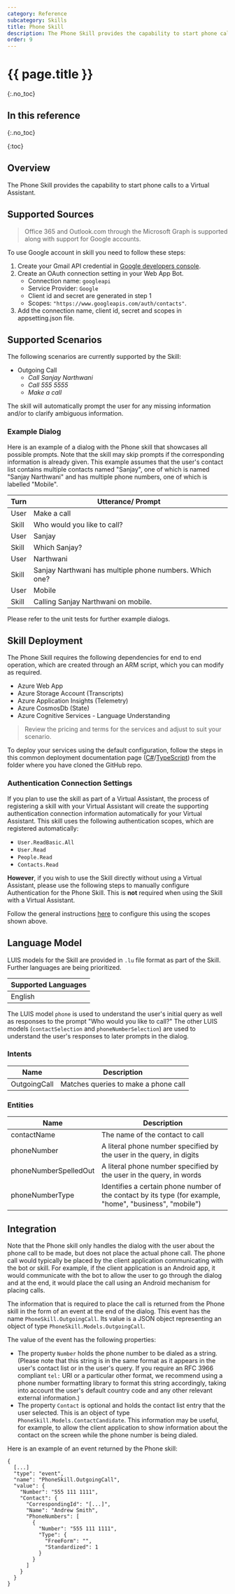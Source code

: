 ```yaml
---
category: Reference
subcategory: Skills
title: Phone Skill
description: The Phone Skill provides the capability to start phone calls to a Virtual Assistant.
order: 9
---
```


# {{ page.title }}
{:.no_toc}

## In this reference
{:.no_toc}

{:toc}

## Overview

The Phone Skill provides the capability to start phone calls to a Virtual Assistant.

## Supported Sources

> Office 365 and Outlook.com through the Microsoft Graph is supported along with support for Google accounts.

To use Google account in skill you need to follow these steps:
1. Create your Gmail API credential in [Google developers console](https://console.developers.google.com).
2. Create an OAuth connection setting in your Web App Bot.
    - Connection name: `googleapi`
    - Service Provider: `Google`
    - Client id and secret are generated in step 1
    - Scopes: `"https://www.googleapis.com/auth/contacts"`.
3. Add the connection name, client id, secret and scopes in appsetting.json file.

## Supported Scenarios

The following scenarios are currently supported by the Skill:

- Outgoing Call
  - *Call Sanjay Narthwani*
  - *Call 555 5555*
  - *Make a call*

The skill will automatically prompt the user for any missing information and/or to clarify ambiguous information.

### Example Dialog

Here is an example of a dialog with the Phone skill that showcases all possible prompts.
Note that the skill may skip prompts if the corresponding information is already given.
This example assumes that the user's contact list contains multiple contacts named "Sanjay", one of which is named "Sanjay Narthwani" and has multiple phone numbers, one of which is labelled "Mobile".

|Turn| Utterance/ Prompt |
|-|-|
|User| Make a call |
|Skill| Who would you like to call? |
|User| Sanjay |
|Skill| Which Sanjay? |
|User| Narthwani |
|Skill| Sanjay Narthwani has multiple phone numbers. Which one? |
|User| Mobile |
|Skill| Calling Sanjay Narthwani on mobile. |

Please refer to the unit tests for further example dialogs.

## Skill Deployment

The Phone Skill requires the following dependencies for end to end operation, which are created through an ARM script, which you can modify as required.

- Azure Web App
- Azure Storage Account (Transcripts)
- Azure Application Insights (Telemetry)
- Azure CosmosDb (State)
- Azure Cognitive Services - Language Understanding

> Review the pricing and terms for the services and adjust to suit your scenario.

To deploy your services using the default configuration, follow the steps in this common deployment documentation page ([C#]({{site.baseurl}}/tutorials/csharp/create-skill/4_provision_your_azure_resources.md)/[TypeScript]({{site.baseurl}}/tutorials/typescript/create-skill/4_provision_your_azure_resources/.md)) from the folder where you have cloned the GitHub repo.

### Authentication Connection Settings

If you plan to use the skill as part of a Virtual Assistant, the process of registering a skill with your Virtual Assistant will create the supporting authentication connection information automatically for your Virtual Assistant. This skill uses the following authentication scopes, which are registered automatically:
- `User.ReadBasic.All`
- `User.Read`
- `People.Read`
- `Contacts.Read`

**However**, if you wish to use the Skill directly without using a Virtual Assistant, please use the following steps to manually configure Authentication for the Phone Skill. This is **not** required when using the Skill with a Virtual Assistant.

Follow the general instructions [here]({{site.baseurl}}/howto/skills/manualauthsteps.md) to configure this using the scopes shown above.

## Language Model

LUIS models for the Skill are provided in `.lu` file format as part of the Skill. Further languages are being prioritized.

|Supported Languages|
|-|
|English|

The LUIS model `phone` is used to understand the user's initial query as well as responses to the prompt "Who would you like to call?"
The other LUIS models (`contactSelection` and `phoneNumberSelection`) are used to understand the user's responses to later prompts in the dialog.

### Intents

|Name|Description|
|-|-|
|OutgoingCall| Matches queries to make a phone call |

### Entities

|Name|Description|
|-|-|
|contactName| The name of the contact to call |
|phoneNumber| A literal phone number specified by the user in the query, in digits |
|phoneNumberSpelledOut| A literal phone number specified by the user in the query, in words |
|phoneNumberType| Identifies a certain phone number of the contact by its type (for example, "home", "business", "mobile") |

## Integration

Note that the Phone skill only handles the dialog with the user about the phone call to be made, but does not place the actual phone call.
The phone call would typically be placed by the client application communicating with the bot or skill.
For example, if the client application is an Android app, it would communicate with the bot to allow the user to go through the dialog and at the end, it would place the call using an Android mechanism for placing calls.

The information that is required to place the call is returned from the Phone skill in the form of an event at the end of the dialog.
This event has the name `PhoneSkill.OutgoingCall`.
Its value is a JSON object representing an object of type `PhoneSkill.Models.OutgoingCall`.

The value of the event has the following properties:
- The property `Number` holds the phone number to be dialed as a string.
  (Please note that this string is in the same format as it appears in the user's contact list or in the user's query.
  If you require an RFC 3966 compliant `tel:` URI or a particular other format, we recommend using a phone number formatting library to format this string accordingly, taking into account the user's default country code and any other relevant external information.)
- The property `Contact` is optional and holds the contact list entry that the user selected.
  This is an object of type `PhoneSkill.Models.ContactCandidate`.
  This information may be useful, for example, to allow the client application to show information about the contact on the screen while the phone number is being dialed.

Here is an example of an event returned by the Phone skill:

    {
      [...]
      "type": "event",
      "name": "PhoneSkill.OutgoingCall",
      "value": {
        "Number": "555 111 1111",
        "Contact": {
          "CorrespondingId": "[...]",
          "Name": "Andrew Smith",
          "PhoneNumbers": [
            {
              "Number": "555 111 1111",
              "Type": {
                "FreeForm": "",
                "Standardized": 1
              }
            }
          ]
        }
      }
    }
